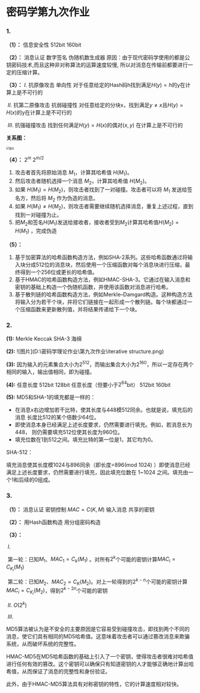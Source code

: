 # 密码学第九次作业

### 1.

**（1）：** 信息安全性       512bit        160bit

**（2）：** 消息认证         数字签名          伪随机数生成器       原因：由于现代密码学使用的都是公钥密码技术,而且这种非对称算法的运算速度较慢, 所以对消息在传输前都要进行一定的压缩计算。

**（3）：** $I.$ 抗原像攻击    单向性     对于任意给定的Hash码h找到满足$H(y) = h$的y在计算上是不可行的

​			  $II.$ 抗第二原像攻击     抗弱碰撞性     对任意给定的分块x，找到满足$y\neq x$且$H(y) = H(x)$的y在计算上是不可行的

​			  $III.$ 抗强碰撞攻击     找到任何满足$H(y) = H(x)$的偶对$(x,y)$ 在计算上是不可行的

**关系图：** 

<img src="D:\密码学理论作业\第九次作业\relationship.png" alt="图片" style="zoom:50%;" />

**（4）：** $2^m$      $2^{m/2}$      

1. 攻击者首先将原始消息 $M_1$，计算其哈希值 $H(M_1)$。
2. 然后攻击者随机选择一个消息 $M_2$，计算其哈希值 $H(M_2)$。
3. 如果 $H(M_1) = H(M_2)$，则攻击者找到了一对碰撞。攻击者可以将 $M_1$ 发送给签名方，然后将 $M_2$ 作为伪造的消息。
4. 如果 $H(M_1) \neq H(M_2)$，则攻击者需要继续随机选择消息，重复上述过程，直到找到一对碰撞为止。
5. 把$M_2$和签名$H(M_1)$发送给接收者，接收者受到$M_2$计算其哈希值$H(M_2) = H(M_1)$ ，完成伪造

**（5）：** 

1. 基于加密算法的哈希函数构造方法，例如SHA-2系列。这些哈希函数通过将输入块分成512位的消息块，然后使用一个压缩函数对每个消息块进行压缩，最终得到一个256位或更长的哈希值。
2. 基于HMAC的哈希函数构造方法，例如HMAC-SHA-3。它通过在输入消息和密钥的基础上构造一个伪随机函数，并使用该函数对消息进行哈希。
3. 基于散列链的哈希函数构造方法，例如Merkle–Damgard构造。这种构造方法将输入分为若干个块，并将它们链接在一起形成一个散列链。每个块都通过一个压缩函数来更新散列值，并将结果传递给下一个块。

### 2.

**(1):** Merkle              Keccak            SHA-3         海绵

**(2):** ![图片](D:\密码学理论作业\第九次作业\iterative structure.png)

**(3):** 因为输入的元素集合大小为$2^{512}$，而输出集合大小为$2^{160}$，所以一定存在两个相同的输入，输出值相同，即为碰撞。

**(4):** 任意长度    512bit    128bit     任意长度（但要小于$2^{64}$bit）     512bit      160bit

**(5):** MD5和SHA-1的填充都是一样的：

- 在消息x右边增加若干比特，使其长度与448模512同余。也就是说，填充后的消息
  长度比512的某个倍数少64位。
- 即使消息本身已经满足上述长度要求，仍然需要进行填充。例如，若消息长为448，
  则仍需要填充512位使其长度为960位。
- 填充位数在1到512之间。填充比特的第一位是1，其它均为0。

SHA-512：

填充消息使其长度模1024与896同余（即长度=896(mod 1024) ）即使消息已经满足上述长度要求，仍然需要进行填充，因此填充位数在 1~1024 之间。填充由一个1和后续的0组成。

### 3.

**（1）：** 消息认证     密钥控制           $MAC=C(K,M)$        输入消息          共享的密钥

**（2）：** 用Hash函数构造           用分组密码构造

**（3）：** 

​			$I.$ 

​				第一轮：已知$M_1$、$MAC_1 = C_k(M_1)$ 。对所有$2^k$个可能的密钥计算$MAC_i = C_{K_i}(M_1)$ 

​				第二轮：已知$M_2$、$MAC_2 = C_{K}(M_2)$。对上一轮得到的$2^{k-n}$个可能的密钥计算$MAC_i = C_{K_i}(M_2)$，得到$2^{k-2n}$个可能的密钥

​			$II.$ $O(2^k)$ 

​			$III.$ 

MD5算法被认为是不安全的主要原因是它容易受到碰撞攻击，即找到两个不同的消息，使它们具有相同的MD5哈希值。这意味着攻击者可以通过篡改消息来欺骗系统，从而破坏系统的完整性。

HMAC-MD5在MD5哈希函数的基础上引入了一个密钥，使得攻击者很难对哈希值进行任何有效的篡改。这个密钥可以确保只有知道密钥的人才能够正确地计算出哈希值，从而保证了消息的完整性和身份验证。

此外，由于HMAC-MD5算法具有对称密钥的特性，它的计算速度相对较快。